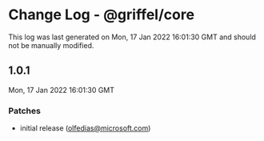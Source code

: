 # Change Log - @griffel/core

This log was last generated on Mon, 17 Jan 2022 16:01:30 GMT and should not be manually modified.

<!-- Start content -->

## 1.0.1

Mon, 17 Jan 2022 16:01:30 GMT

### Patches

- initial release (olfedias@microsoft.com)
